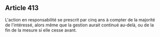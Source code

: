 Article 413
----
L'action en responsabilité se prescrit par cinq ans à compter de la majorité de
l'intéressé, alors même que la gestion aurait continué au-delà, ou de la fin de
la mesure si elle cesse avant.
